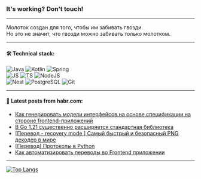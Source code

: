 ### It's working? Don't touch!

---
Молоток создан для того, чтобы им забивать гвозди. <br>
Но это не значит, что гвозди можно забивать только молотком.

---

#### 🛠️ Technical stack:

![Java](https://img.shields.io/badge/Java-informational?logo=Oracle&style=flat&logoColor=white&color=FF4500)
![Kotlin](https://img.shields.io/badge/Kotlin-informational?logo=Kotlin&style=flat&logoColor=white&color=774D97)
![Spring](https://img.shields.io/badge/SpringBoot-informational?logo=SpringBoot&style=flat&logoColor=white&color=6DB33F) <br>
![JS](https://img.shields.io/badge/JS-informational?logo=javaScript&style=flat&logoColor=black&color=F7Df1E)
![TS](https://img.shields.io/badge/TypeScript-informational?logo=typeScript&style=flat&logoColor=black&color=0667A8)
![NodeJS](https://img.shields.io/badge/NodeJS-informational?logo=node.js&style=flat&logoColor=white&color=70A760) <br>
![Nest](https://img.shields.io/badge/NestJS-informational?logo=NestJS&style=flat&logoColor=white&color=E0234E)
![PostgreSQL](https://img.shields.io/badge/PostgreSQL-informational?logo=PostgreSQL&style=flat&logoColor=white&color=DAA520)
![Git](https://img.shields.io/badge/Git-informational?logo=git&style=flat&logoColor=white&color=778899)

___

#### 💬 Latest posts from habr.com:

<!-- BLOG-POST-LIST:START -->
- [Как генерировать модели интерфейсов на основе спецификации на стороне frontend-приложений](https://habr.com/ru/companies/simbirsoft/articles/751406/?utm_source=habrahabr&utm_medium=rss&utm_campaign=751406)
- [В Go 1.21 существенно расширяется стандартная библиотека](https://habr.com/ru/companies/karuna/articles/747726/?utm_source=habrahabr&utm_medium=rss&utm_campaign=747726)
- [[Перевод - recovery mode ] Самый быстрый и безопасный PNG декодер в мире](https://habr.com/ru/articles/751462/?utm_source=habrahabr&utm_medium=rss&utm_campaign=751462)
- [[Перевод] Протоколы в Python](https://habr.com/ru/companies/wunderfund/articles/751424/?utm_source=habrahabr&utm_medium=rss&utm_campaign=751424)
- [Как автоматизировать переводы во Frontend приложении](https://habr.com/ru/articles/751366/?utm_source=habrahabr&utm_medium=rss&utm_campaign=751366)
<!-- BLOG-POST-LIST:END -->

---
[![Top Langs](https://github-readme-stats-git-master-advtsetting-gmailcom.vercel.app/api/top-langs/?username=zloylis&langs_count=10&hide_title=false&title_color=e6edf3&size_weight=0.5&count_weight=0.5&layout=compact&hide_border=true&theme=dracula)](https://github.com/zloylis)

<!-- ![GitHub stats](https://github-readme-stats-git-master-advtsetting-gmailcom.vercel.app/api?username=zloylis&show_icons=true&hide_border=true&theme=dracula&hide_title=true&include_all_commits=true&count_private=true&hide=contribs&hide_rank=true) -->
